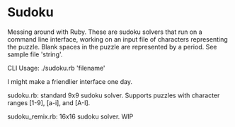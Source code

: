 # Sudoku
Messing around with Ruby.  These are sudoku solvers that run on a command line interface, working on an input file of characters representing the puzzle.  Blank spaces in the puzzle are represented by a period. See sample file 'string'.  

CLI Usage: ./sudoku.rb 'filename'
 
I might make a friendlier interface one day.

sudoku.rb: standard 9x9 sudoku solver. Supports puzzles with character ranges [1-9], [a-i], and [A-I].

sudoku_remix.rb: 16x16 sudoku solver.  WIP
